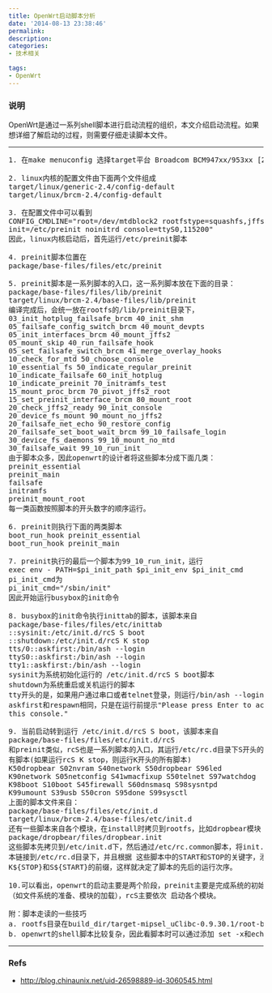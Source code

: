 ```yaml
---
title: OpenWrt启动脚本分析
date: '2014-08-13 23:38:46'
permalink: 
description: 
categories: 
- 技术相关

tags: 
- OpenWrt
---
```


### 说明
OpenWrt是通过一系列shell脚本进行启动流程的组织，本文介绍启动流程。如果想详细了解启动的过程，则需要仔细走读脚本文件。

<hr/>

<pre>
1. 在make menuconfig 选择target平台 Broadcom BCM947xx/953xx [2.4]

2. linux内核的配置文件由下面两个文件组成
target/linux/generic-2.4/config-default
target/linux/brcm-2.4/config-default

3. 在配置文件中可以看到
CONFIG_CMDLINE="root=/dev/mtdblock2 rootfstype=squashfs,jffs2
init=/etc/preinit noinitrd console=ttyS0,115200"
因此，linux内核启动后，首先运行/etc/preinit脚本

4. preinit脚本位置在
package/base-files/files/etc/preinit

5. preinit脚本是一系列脚本的入口，这一系列脚本放在下面的目录：
package/base-files/files/lib/preinit
target/linux/brcm-2.4/base-files/lib/preinit
编译完成后，会统一放在rootfs的/lib/preinit目录下，
03_init_hotplug_failsafe_brcm 40_init_shm
05_failsafe_config_switch_brcm 40_mount_devpts
05_init_interfaces_brcm 40_mount_jffs2
05_mount_skip 40_run_failsafe_hook
05_set_failsafe_switch_brcm 41_merge_overlay_hooks
10_check_for_mtd 50_choose_console
10_essential_fs 50_indicate_regular_preinit
10_indicate_failsafe 60_init_hotplug
10_indicate_preinit 70_initramfs_test
15_mount_proc_brcm 70_pivot_jffs2_root
15_set_preinit_interface_brcm 80_mount_root
20_check_jffs2_ready 90_init_console
20_device_fs_mount 90_mount_no_jffs2
20_failsafe_net_echo 90_restore_config
20_failsafe_set_boot_wait_brcm 99_10_failsafe_login
30_device_fs_daemons 99_10_mount_no_mtd
30_failsafe_wait 99_10_run_init
由于脚本众多，因此openwrt的设计者将这些脚本分成下面几类：
preinit_essential
preinit_main
failsafe
initramfs
preinit_mount_root
每一类函数按照脚本的开头数字的顺序运行。

6. preinit则执行下面的两类脚本
boot_run_hook preinit_essential
boot_run_hook preinit_main

7. preinit执行的最后一个脚本为99_10_run_init，运行
exec env - PATH=$pi_init_path $pi_init_env $pi_init_cmd
pi_init_cmd为
pi_init_cmd="/sbin/init"
因此开始运行busybox的init命令

8. busybox的init命令执行inittab的脚本，该脚本来自
package/base-files/files/etc/inittab
::sysinit:/etc/init.d/rcS S boot
::shutdown:/etc/init.d/rcS K stop
tts/0::askfirst:/bin/ash --login
ttyS0::askfirst:/bin/ash --login
tty1::askfirst:/bin/ash --login
sysinit为系统初始化运行的 /etc/init.d/rcS S boot脚本
shutdown为系统重启或关机运行的脚本
tty开头的是，如果用户通过串口或者telnet登录，则运行/bin/ash --login
askfirst和respawn相同，只是在运行前提示"Please press Enter to activate
this console."

9. 当前启动转到运行 /etc/init.d/rcS S boot，该脚本来自
package/base-files/files/etc/init.d/rcS
和preinit类似，rcS也是一系列脚本的入口，其运行/etc/rc.d目录下S开头的的所
有脚本(如果运行rcS K stop，则运行K开头的所有脚本)
K50dropbear S02nvram S40network S50dropbear S96led
K90network S05netconfig S41wmacfixup S50telnet S97watchdog
K98boot S10boot S45firewall S60dnsmasq S98sysntpd
K99umount S39usb S50cron S95done S99sysctl
上面的脚本文件来自：
package/base-files/files/etc/init.d
target/linux/brcm-2.4/base-files/etc/init.d
还有一些脚本来自各个模块，在install时拷贝到rootfs，比如dropbear模块
package/dropbear/files/dropbear.init
这些脚本先拷贝到/etc/init.d下，然后通过/etc/rc.common脚本，将init.d的脚
本链接到/etc/rc.d目录下，并且根据 这些脚本中的START和STOP的关键字，添加
K${STOP}和S${START}的前缀，这样就决定了脚本的先后的运行次序。

10.可以看出，openwrt的启动主要是两个阶段，preinit主要是完成系统的初始化
（如文件系统的准备、模块的加载），rcS主要依次 启动各个模块。

附：脚本走读的一些技巧
a. rootfs目录在build_dir/target-mipsel_uClibc-0.9.30.1/root-brcm-2.4，可以直接在该目录下走读shell脚本。
b. openwrt的shell脚本比较复杂，因此看脚本时可以通过添加 set -x和echo等命令，直接看shell脚本的结果，而不要花太多的时间硬看脚本，主要是理解其主要的意思和设计思路。
</pre>

<hr/>

### Refs
* http://blog.chinaunix.net/uid-26598889-id-3060545.html

